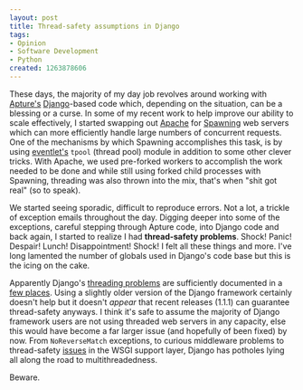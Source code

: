 ```yaml
--- 
layout: post
title: Thread-safety assumptions in Django
tags: 
- Opinion
- Software Development
- Python
created: 1263878606
---
```

These days, the majority of my day job revolves around working with <a id="aptureLink_jvAxf3Xyiw" href="http://www.crunchbase.com/company/apture">Apture's</a> <a id="aptureLink_eYCk1i8kej" href="http://www.djangoproject.com/">Django</a>-based code which, depending on the situation, can be a blessing or a curse. In some of my recent work to help improve our ability to scale effectively, I started swapping out <a id="aptureLink_ybzn7lvyyE" href="http://en.wikipedia.org/wiki/Apache%20HTTP%20Server">Apache</a> for <a id="aptureLink_jDx5yFnmAS" href="http://pypi.python.org/pypi/Spawning">Spawning</a> web servers which can more efficiently handle large numbers of concurrent requests. One of the mechanisms by which Spawning accomplishes this task, is by using <a id="aptureLink_hJSBTiL356" href="http://eventlet.net/doc/">eventlet's</a> `tpool` (thread pool) module in addition to some other clever tricks. With Apache, we used pre-forked workers to accomplish the work needed to be done and while still using forked child processes with Spawning, threading was also thrown into the mix, that's when "shit got real" (so to speak).

We started seeing sporadic, difficult to reproduce errors. Not a lot, a trickle of exception emails throughout the day. Digging deeper into some of the exceptions, careful stepping through Apture code, into Django code and back again, I started to realize I had **thread-safety problems**. Shock! Panic! Despair! Lunch! Disappointment! Shock! I felt all these things and more. I've long lamented the number of globals used in Django's code base but this is the icing on the cake. 

Apparently Django's [threading problems](http://code.djangoproject.com/wiki/DjangoSpecifications/Core/Threading) are sufficiently documented in a [few places](http://y-node.com/blog/2008/oct/30/noreversematch/). Using a slightly older version of the Django framework certainly doesn't help but it doesn't *appear* that recent releases (1.1.1) can guarantee thread-safety anyways. I think it's safe to assume the majority of Django framework users are not using threaded web servers in any capacity, else this would have become a far larger issue (and hopefully of been fixed) by now. From  `NoReverseMatch` exceptions, to curious middleware problems to thread-safety [issues](http://code.djangoproject.com/ticket/11193) in the WSGI  support layer, Django has potholes lying all along the road to multithreadedness.

Beware.
<!--break-->
